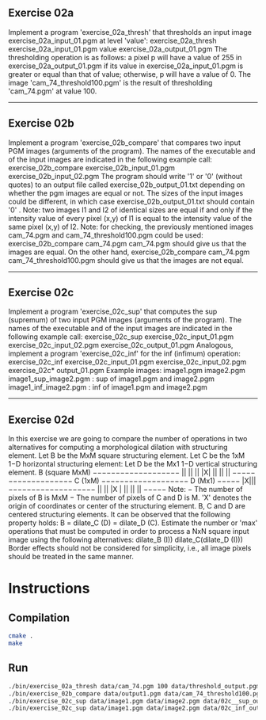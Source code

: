 ## Exercise 02a

Implement a program 'exercise_02a_thresh' that thresholds
an input image exercise_02a_input_01.pgm at level 'value':
exercise_02a_thresh exercise_02a_input_01.pgm value exercise_02a_output_01.pgm
The thresholding operation is as follows: a pixel p will have
a value of 255 in exercise_02a_output_01.pgm if its value in
exercise_02a_input_01.pgm is greater or equal than that of
value; otherwise, p will have a value of 0.
The image 'cam_74_threshold100.pgm' is the result of thresholding
'cam_74.pgm' at value 100.

---

## Exercise 02b

Implement a program 'exercise_02b_compare' that compares two
input PGM images (arguments of the program). The names of the
executable and of the input images are indicated in the
following example call:
exercise_02b_compare exercise_02b_input_01.pgm exercise_02b_input_02.pgm
The program should write '1' or '0' (without quotes) to an output
file called exercise_02b_output_01.txt depending on whether the
pgm images are equal or not.
The sizes of the input images could be different, in which case
exercise_02b_output_01.txt should contain '0' .
Note: two images I1 and I2 of identical sizes are equal if and only
if the intensity value of every pixel (x,y) of I1 is equal to
the intensity value of the same pixel (x,y) of I2.
Note: for checking, the previously mentioned images cam_74.pgm
and cam_74_threshold100.pgm could be used:
exercise_02b_compare cam_74.pgm cam_74.pgm
should give us that the images are equal.
On the other hand,
exercise_02b_compare cam_74.pgm cam_74_threshold100.pgm
should give us that the images are not equal.

---

## Exercise 02c

Implement a program 'exercise_02c_sup' that computes
the sup (supremum) of two input PGM images (arguments of the program).
The names of the executable and of the input images are indicated in the
following example call:
exercise_02c_sup exercise_02c_input_01.pgm exercise_02c_input_02.pgm exercise_02c_output_01.pgm
Analogous, implement a program 'exercise_02c_inf' for the inf (infimum) operation:
exercise_02c_inf exercise_02c_input_01.pgm exercise_02c_input_02.pgm exercise_02c*
output_01.pgm
Example images:
image1.pgm
image2.pgm
image1_sup_image2.pgm : sup of image1.pgm and image2.pgm
image1_inf_image2.pgm : inf of image1.pgm and image2.pgm

---

## Exercise 02d

In this exercise we are going to compare the number of
operations in two alternatives for computing a morphological dilation
with structuring element.
Let B be the MxM square structuring element.
Let C be the 1xM 1−D horizontal structuring element:
Let D be the Mx1 1−D vertical structuring element.
B (square MxM) −−−−−−−−−−−−−−−−−−− || || || |X| || || || −−−−−−−−−−−−−−−−−−−
C (1xM)
−−−−−−−−−−−−−−−−−−−
D (Mx1) −−−−−
|X||| −−−−−−−−−−−−−−−−−−− || || |X | || || || −−−−−
Note: − The number of pixels of B is MxM
− The number of pixels of C and D is M.
'X' denotes the origin of coordinates or center of the
structuring element. B, C and D are centered structuring
elements.
It can be observed that the following property holds:
B = dilate_C (D) = dilate_D (C).
Estimate the number or 'max' operations that must be computed in
order to process a NxN square input image using the following
alternatives:
dilate_B (I))
dilate_C(dilate_D (I)))
Border effects should not be considered for simplicity, i.e.,
all image pixels should be treated in the same manner.

# Instructions

## Compilation

```bash
cmake .
make
```

## Run

```bash
./bin/exercise_02a_thresh data/cam_74.pgm 100 data/threshold_output.pgm
./bin/exercise_02b_compare data/output1.pgm data/cam_74_threshold100.pgm
./bin/exercise_02c_sup data/image1.pgm data/image2.pgm data/02c__sup_output.pgm
./bin/exercise_02c_sup data/image1.pgm data/image2.pgm data/02c_inf_output.pgm
```
